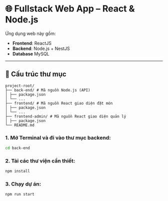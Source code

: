 # 🌐 Fullstack Web App – React & Node.js

Ứng dụng web này gồm:
- **Frontend**: ReactJS
- **Backend**: Node.js + NestJS
- **Database**  MySQL 

---

## 📁 Cấu trúc thư mục
~~~
project-root/
├── back-end/ # Mã nguồn Node.js (API)
│ ├── package.json
│ └── ...
├── frontend/ # Mã nguồn React giao diện đặt món
│ ├── package.json
│ └── ...
├── frontend-admin/ # Mã nguồn React giao diện quản lý
│ ├── package.json
└── README.md
~~~

### 1. Mở Terminal và đi vào thư mục backend:

```bash
cd back-end
```

### 2. Tải các thư viện cần thiết:

```bash
npm install
```

### 3. Chạy dự án:

```bash
npm run start
```
